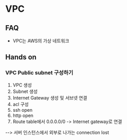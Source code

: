 # VPC

## FAQ

* VPC는 AWS의 가상 네트워크

## Hands on

### VPC Public subnet 구성하기

1. VPC 생성
1. Subnet 생성
1. Internet Gateway 생성 및 서브넷 연결
1. acl 구성
  1. ssh open
  1. http open
1. Route table에서 0.0.0.0/0 -> Internet gateway로 연결

--> 서버 인스턴스에서 외부로 나가는 connection lost